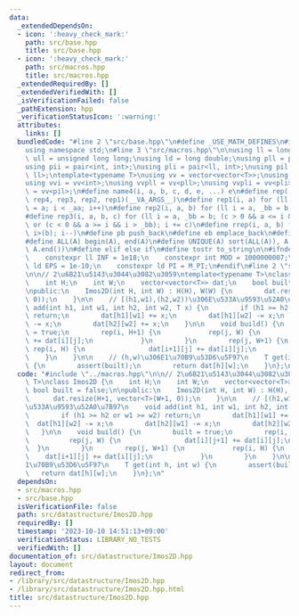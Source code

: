 ```yaml
---
data:
  _extendedDependsOn:
  - icon: ':heavy_check_mark:'
    path: src/base.hpp
    title: src/base.hpp
  - icon: ':heavy_check_mark:'
    path: src/macros.hpp
    title: src/macros.hpp
  _extendedRequiredBy: []
  _extendedVerifiedWith: []
  _isVerificationFailed: false
  _pathExtension: hpp
  _verificationStatusIcon: ':warning:'
  attributes:
    links: []
  bundledCode: "#line 2 \"src/base.hpp\"\n#define _USE_MATH_DEFINES\n#include <bits/stdc++.h>\n\
    using namespace std;\n#line 3 \"src/macros.hpp\"\n\nusing ll = long long;\nusing\
    \ ull = unsigned long long;\nusing ld = long double;\nusing pll = pair<ll, ll>;\n\
    using pii = pair<int, int>;\nusing pli = pair<ll, int>;\nusing pil = pair<int,\
    \ ll>;\ntemplate<typename T>\nusing vv = vector<vector<T>>;\nusing vvl = vv<ll>;\n\
    using vvi = vv<int>;\nusing vvpll = vv<pll>;\nusing vvpli = vv<pli>;\nusing vvpil\
    \ = vv<pil>;\n#define name4(i, a, b, c, d, e, ...) e\n#define rep(...) name4(__VA_ARGS__,\
    \ rep4, rep3, rep2, rep1)(__VA_ARGS__)\n#define rep1(i, a) for (ll i = 0, _aa\
    \ = a; i < _aa; i++)\n#define rep2(i, a, b) for (ll i = a, _bb = b; i < _bb; i++)\n\
    #define rep3(i, a, b, c) for (ll i = a, _bb = b; (c > 0 && a <= i && i < _bb)\
    \ or (c < 0 && a >= i && i > _bb); i += c)\n#define rrep(i, a, b) for (ll i=(a);\
    \ i>(b); i--)\n#define pb push_back\n#define eb emplace_back\n#define mkp make_pair\n\
    #define ALL(A) begin(A), end(A)\n#define UNIQUE(A) sort(ALL(A)), A.erase(unique(ALL(A)),\
    \ A.end())\n#define elif else if\n#define tostr to_string\n\n#ifndef CONSTANTS\n\
    \    constexpr ll INF = 1e18;\n    constexpr int MOD = 1000000007;\n    constexpr\
    \ ld EPS = 1e-10;\n    constexpr ld PI = M_PI;\n#endif\n#line 2 \"src/datastructure/Imos2D.hpp\"\
    \n\n// 2\u6B21\u5143\u3044\u3082\u3059\ntemplate<typename T>\nclass Imos2D {\n\
    \    int H;\n    int W;\n    vector<vector<T>> dat;\n    bool built = false;\n\
    \npublic:\n    Imos2D(int H, int W) : H(H), W(W) {\n        dat.resize(H+1, vector<T>(W+1,\
    \ 0));\n    }\n\n    // [(h1,w1),(h2,w2))\u306E\u533A\u9593\u52A0\u7B97\n    void\
    \ add(int h1, int w1, int h2, int w2, T x) {\n        if (h1 >= h2 or w1 >= w2)\
    \ return;\n        dat[h1][w1] += x;\n        dat[h1][w2] -= x;\n        dat[h2][w1]\
    \ -= x;\n        dat[h2][w2] += x;\n    }\n\n    void build() {\n        built\
    \ = true;\n        rep(i, H+1) {\n            rep(j, W) {\n                dat[i][j+1]\
    \ += dat[i][j];\n            }\n        }\n        rep(j, W+1) {\n           \
    \ rep(i, H) {\n                dat[i+1][j] += dat[i][j];\n            }\n    \
    \    }\n    }\n\n    // (h,w)\u306E1\u70B9\u53D6\u5F97\n    T get(int h, int w)\
    \ {\n        assert(built);\n        return dat[h][w];\n    }\n};\n"
  code: "#include \"../macros.hpp\"\n\n// 2\u6B21\u5143\u3044\u3082\u3059\ntemplate<typename\
    \ T>\nclass Imos2D {\n    int H;\n    int W;\n    vector<vector<T>> dat;\n   \
    \ bool built = false;\n\npublic:\n    Imos2D(int H, int W) : H(H), W(W) {\n  \
    \      dat.resize(H+1, vector<T>(W+1, 0));\n    }\n\n    // [(h1,w1),(h2,w2))\u306E\
    \u533A\u9593\u52A0\u7B97\n    void add(int h1, int w1, int h2, int w2, T x) {\n\
    \        if (h1 >= h2 or w1 >= w2) return;\n        dat[h1][w1] += x;\n      \
    \  dat[h1][w2] -= x;\n        dat[h2][w1] -= x;\n        dat[h2][w2] += x;\n \
    \   }\n\n    void build() {\n        built = true;\n        rep(i, H+1) {\n  \
    \          rep(j, W) {\n                dat[i][j+1] += dat[i][j];\n          \
    \  }\n        }\n        rep(j, W+1) {\n            rep(i, H) {\n            \
    \    dat[i+1][j] += dat[i][j];\n            }\n        }\n    }\n\n    // (h,w)\u306E\
    1\u70B9\u53D6\u5F97\n    T get(int h, int w) {\n        assert(built);\n     \
    \   return dat[h][w];\n    }\n};\n"
  dependsOn:
  - src/macros.hpp
  - src/base.hpp
  isVerificationFile: false
  path: src/datastructure/Imos2D.hpp
  requiredBy: []
  timestamp: '2023-10-10 14:51:13+09:00'
  verificationStatus: LIBRARY_NO_TESTS
  verifiedWith: []
documentation_of: src/datastructure/Imos2D.hpp
layout: document
redirect_from:
- /library/src/datastructure/Imos2D.hpp
- /library/src/datastructure/Imos2D.hpp.html
title: src/datastructure/Imos2D.hpp
---
```

